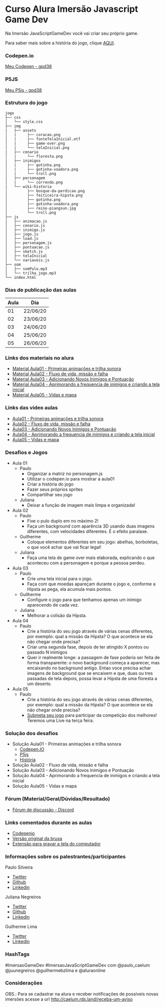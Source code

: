 # Curso Alura Imersão Javascript Game Dev
Na Imersão JavaScriptGameDev você vai criar seu próprio game.

Para saber mais sobre a história do jogo, clique [AQUI](https://github.com/gpd38/cursoAluraImersaoJavaScriptGameDev/wiki/historia).

### Codepen.io

[Meu Codepen - gpd38](https://codepen.io/gpd38/pens/public?grid_type=list)

### P5JS

[Meu P5js - gpd38](https://editor.p5js.org/gpd38/sketches)

### Estrutura do jogo

```
jogo
├── css
│   └── style.css
├── img
|   ├── assets
│   |	  ├── coracao.png
│   |	  ├── fonteTelaInicial.otf
│   |	  ├── game-over.png
│   |	  └── telaInicial.png
|   ├── cenario
│   |	  └── floresta.png
|   ├── inimigos
│   |	  ├── gotinha.png
│   |	  ├── gotinha-voadora.png
│   |	  └── troll.png
|   ├── personagem
│   |	  └── correndo.png
|   └── wiki-historia
│    	  ├── bosque-da-perdicao.png
│   	  ├── feiticeira-hipsta.png
│   	  ├── gotinha.png
│   	  ├── gotinha-voadora.png
│   	  ├── reino-piangsun.jpg
│   	  └── troll.png
├── js
│   ├── animacao.js
│   ├── cenario.js
│   ├── inimigo.js
│   ├── jogo.js
│   ├── load.js
│   ├── personagem.js
│   ├── pontuacao.js
│   ├── sketch.js
│   ├── telaInicial
│   └── variaveis.js
├── som
│   ├── somPulo.mp3
│   └── trilha_jogo.mp3
└── index.html
```

### Dias de publicação das aulas
Aula|Dia
----|----
01|22/06/20
02|23/06/20
03|24/06/20
04|25/06/20
05|26/06/20

### Links dos materiais no alura
- [Material Aula01 - Primeiras animações e trilha sonora](https://www.alura.com.br/imersao-gamedev-javascript/aula01-game-personagem-animacao?utm_campaign=imersao_js_gamedev_aula_01&utm_medium=email&utm_source=RD+Station)
- [Material Aula02 - Fluxo de vida, missão e falha](https://www.alura.com.br/imersao-gamedev-javascript/aula02-inimigo-movimentacao-e-gravidade?utm_campaign=imersao_js_gamedev_aula_02&utm_medium=email&utm_source=RD+Station)
- [Material Aula03 - Adicionando Novos Inimigos e Pontuação](https://www.alura.com.br/imersao-gamedev-javascript/aula03-mapas-texto-e-power-ups?utm_campaign=imersao_js_gamedev_aula_03&utm_medium=email&utm_source=RD+Station)
- [Material Aula04 - Aprimorando a frequencia de inimigos e criando a tela inicial](https://www.alura.com.br/imersao-gamedev-javascript/aula04-estado-e-cenas)
- [Material Aula05 - Vidas e mapa](https://www.alura.com.br/imersao-gamedev-javascript/aula05-vidas-e-mapas?utm_campaign=imersao_js_gamedev_aula_05&utm_medium=email&utm_source=RD+Station)

### Links das vídeo aulas
- [Aula01 - Primeiras animações e trilha sonora](https://www.youtube.com/watch?v=8glxH8aS7ko)
- [Aula02 - Fluxo de vida, missão e falha](https://www.youtube.com/watch?v=tlkOFTWIrCo)
- [Aula03 - Adicionando Novos Inimigos e Pontuação](https://www.youtube.com/watch?v=IuVlkxZd4GE)
- [Aula04 - Aprimorando a frequencia de inimigos e criando a tela inicial](https://www.youtube.com/watch?v=2nETUc4MCZo)
- [Aula05 - Vidas e mapa](https://www.youtube.com/watch?v=HD1knuq2v2g)

### Desafios e Jogos
- Aula 01 
	- Paulo
		- Organizar a matriz no personagem.js
		- Utilizar o codepen.io para mostrar a aula01
		- Criar a história do jogo
		- Fazer seus próprios sprites
		- Compartilhar seu jogo
	- Juliana
		- Deixar a função de imagem mais limpa e organizada!
- Aula 02
	- Paulo
		- Fixe o pulo duplo em no máximo 2!
		- Faça um background com aparência 3D usando duas imagens diferentes, com velocidades diferentes. É o efeito paralaxe. 
	- Guilherme
		- Coloque elementos diferentes em seu jogo: abelhas, borboletas, o que você achar que vai ficar legal!
	- Juliana
		- Faça uma tela de game over mais elaborada, explicando o que aconteceu com a personagem e porque a pessoa perdeu.
- Aula 03
	- Paulo
		- Crie uma tela inicial para o jogo.
		- Faça com que moedas apareçam durante o jogo e, conforme a Hipsta as pega, ela acumula mais pontos.
	- Guilherme
		- Configure o jogo para que tenhamos apenas um inimigo aparecendo de cada vez.
	- Juliana
		- Melhorar a colisão da Hipsta.
- Aula 04
	- Paulo
		- Crie a história do seu jogo através de várias cenas diferentes, por exemplo: qual a missão da Hipsta? O que acontece se ela não chegar onde precisa?
		- Criar uma segunda fase, depois de ter atingido X pontos ou passado N inimigos
		- Quer ir realmente longe: a passagem de fase poderia ser feita de forma transparente: o novo background começa a aparecer, mas encaixando no background antigo. Entao voce precisa achar imagens de background que se encaixem e que, duas ou tres passadas de tela depois, possa levar a Hipsta de uma floresta a um deserto.
- Aula 05
	- Paulo
		- Crie a história do seu jogo através de várias cenas diferentes, por exemplo: qual a missão da Hipsta? O que acontece se ela não chegar onde precisa?
		- [Submeta seu jogo](https://docs.google.com/forms/d/e/1FAIpQLSfl_rzrshj4jgSeB5cr2ZXyHCBRJjAOjxSRTmm0_z6aDIJgWQ/viewform) para participar da competição dos melhores! Teremos uma Live na terça feira.

### Solução dos desafios
- Solução Aula01 - Primeiras animações e trilha sonora
	- [Codepen.IO](https://codepen.io/gpd38/pen/LYGyYye?editors=0010)
	- [P5js](https://editor.p5js.org/gpd38/sketches/EWkW1cKJJ)
	- [História](https://github.com/gpd38/cursoAluraImersaoJavaScriptGameDev/wiki/historia)
- Solução Aula02 - Fluxo de vida, missão e falha
- Solução Aula03 - Adicionando Novos Inimigos e Pontuação
- Solução Aula04 - Aprimorando a frequencia de inimigos e criando a tela inicial
- Solução Aula05 - Vidas e mapa

### Fórum (Material/Geral/Dúvidas/Resultado)
- [Fórum de discussão - Discord](https://discord.com/invite/9JVnPhd)

### Links comentados durante as aulas
- [Codepenio](https://codepen.io/)
- [Versão original da bruxa](https://pipoya.itch.io/pipoya-free-2d-game-character-sprites)
- [Extensão para gravar a tela do computador](https://chrome.google.com/webstore/detail/screencastify-screen-vide/mmeijimgabbpbgpdklnllpncmdofkcpn)

### Informações sobre os palestrantes/participantes

Paulo Silveira
* [Twitter](https://twitter.com/paulo_caelum)
* [Github](https://github.com/peas)
* [Linkedin](https://www.linkedin.com/in/paulosilveira/)

Juliana Negreiros
* [Twitter](https://twitter.com/juunegreiros)
* [Github](https://github.com/juunegreiros)
* [Linkedin](https://www.linkedin.com/in/juliananegreiros/)
  
Guilherme Lima
* [Twitter](https://twitter.com/guilhermebzlima)
* [Linkedin](https://www.linkedin.com/in/guilherme-lima-458925178/)

### HashTags

#ImersaoGameDev #ImersaoJavaScriptGameDev com @paulo_caelum @juunegreiros @guilhermebzlima e @aluraonline

### Considerações

OBS.: Para se cadastrar na alura e receber notificações de possíveis novas imersões acesse a url http://caelum.rds.land/receba-um-aviso
